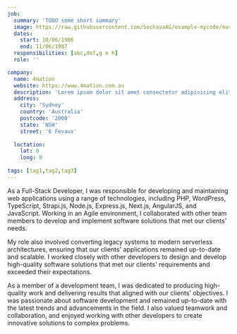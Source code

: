 ```yaml
---
job:
  summary: 'TODO some short summary'
  image: https://raw.githubusercontent.com/SochavaAG/example-mycode/master/pens/timeline/images/img-13.png
  dates:
    start: 10/06/1986
    end: 11/06/1987
  responsibilities: [abc,def,g e h]
  role: ''

company:
  name: 4mation
  website: https://www.4mation.com.au
  description: 'Lorem ipsum dolor sit amet consectetur adipisicing elit. Officiis mollitia quisquam earum temporibus fugit natus! Nemo libero exercitationem quisquam nam doloremque minus fugit, ipsa temporibus nostrum alias laudantium blanditiis cupiditate?'
  address: 
    city: 'Sydney'
    country: 'Australia'
    postcode: '2000'
    state: 'NSW'
    street: '6 Fevaux'
      
  loctation: 
    lat: 0
    long: 0
      
tags: [tag1,tag2,tag3]
---
```



As a Full-Stack Developer, I was responsible for developing and maintaining web applications using a range of technologies, including PHP, WordPress, TypeScript, Strapi.js, Node.js, Express.js, Next.js, AngularJS, and JavaScript. Working in an Agile environment, I collaborated with other team members to develop and implement software solutions that met our clients' needs.


My role also involved converting legacy systems to modern serverless architectures, ensuring that our clients' applications remained up-to-date and scalable. I worked closely with other developers to design and develop high-quality software solutions that met our clients' requirements and exceeded their expectations.


As a member of a development team, I was dedicated to producing high-quality work and delivering results that aligned with our clients' objectives. I was passionate about software development and remained up-to-date with the latest trends and advancements in the field. I also valued teamwork and collaboration, and enjoyed working with other developers to create innovative solutions to complex problems.
